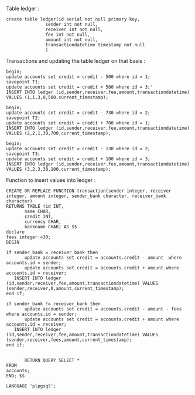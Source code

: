 Table ledger :

    create table ledger(id serial not null primary key,
				   sender int not null,
				   receiver int not null,
				   fee int not null,
				   amount int not null,
				   transactiondatetime timestamp not null 
				   )
           
           
Transactions and updating the table ledger on that basis :

    begin;
    update accounts set credit = credit - 500 where id = 1;
    savepoint T1;
    update accounts set credit = credit + 500 where id = 3;'
    INSERT INTO ledger (id,sender,receiver,fee,amount,transactiondatetime) VALUES (1,1,3,0,500,current_timestamp);
    
    begin;
    update accounts set credit = credit - 730 where id = 2;
    savepoint T2;
    update accounts set credit = credit + 700 where id = 1;
    INSERT INTO ledger (id,sender,receiver,fee,amount,transactiondatetime) VALUES (2,2,1,30,700,current_timestamp);
    
    begin;
    update accounts set credit = credit - 130 where id = 2;
    savepoint T3;
    update accounts set credit = credit + 100 where id = 3;
    INSERT INTO ledger (id,sender,receiver,fee,amount,transactiondatetime) VALUES (3,2,3,30,100,current_timestamp);
    
    
Function to insert values into ledger :

    CREATE OR REPLACE FUNCTION transaction(sender integer, receiver integer, amount integer, sender_bank character, receiver_bank character) 
    RETURNS TABLE (id INT,
           name CHAR,
           credit INT,
           currency CHAR,
           bankname CHAR) AS $$
    declare
    fees integer:=30;
    BEGIN 

    if sender_bank = receiver_bank then  
           update accounts set credit = accounts.credit - amount  where accounts.id = sender;
           update accounts set credit = accounts.credit + amount where accounts.id = receiver;
	   INSERT INTO ledger (id,sender,receiver,fee,amount,transactiondatetime) VALUES (sender,receiver,0,amount,current_timestamp);
    end if;
           
    if sender_bank != receiver_bank then
           update accounts set credit = accounts.credit - amount - fees where accounts.id = sender;
           update accounts set credit = accounts.credit + amount where accounts.id = receiver;
	   INSERT INTO ledger (id,sender,receiver,fee,amount,transactiondatetime) VALUES (sender,receiver,fees,amount,current_timestamp);
    end if;

           
           RETURN QUERY SELECT * 
    FROM 
    accounts;
    END; $$ 

    LANGUAGE 'plpgsql';
    
    
    
